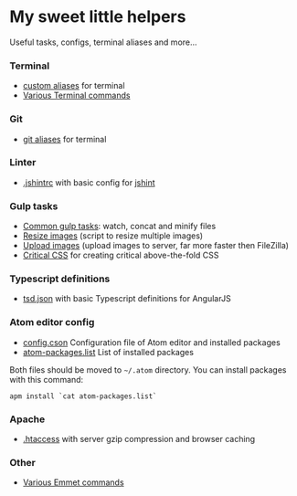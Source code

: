 # My sweet little helpers

Useful tasks, configs, terminal aliases and more...


### Terminal

* [custom aliases](aliases.md) for terminal
* [Various Terminal commands](commands-terminal.md)

### Git

* [git aliases](aliases-git.md) for terminal

### Linter

* [.jshintrc](.jshintrc) with basic config for [jshint](http://jshint.com/)

### Gulp tasks

* [Common gulp tasks](tasks/gulpfile.js): watch, concat and minify files
* [Resize images](tasks/resize-images.js) (script to resize multiple images)
* [Upload images](tasks/upload-images.js) (upload images to server, far more faster then FileZilla)
* [Critical CSS](tasks/gulp-critical.js) for creating critical above-the-fold CSS

### Typescript definitions
* [tsd.json](tsd.json) with basic Typescript definitions for AngularJS

### Atom editor config
* [config.cson](config.cson) Configuration file of Atom editor and installed packages
* [atom-packages.list](atom-packages.list) List of installed packages

Both files should be moved to `~/.atom` directory. You can install packages with this command:
```
apm install `cat atom-packages.list`
```

### Apache

* [.htaccess](.htaccess) with server gzip compression and browser caching

### Other

* [Various Emmet commands](commands-emmet.md)

